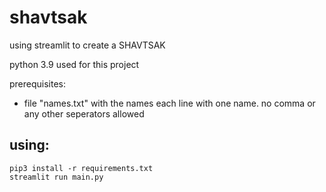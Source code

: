 # shavtsak

using streamlit to create a SHAVTSAK

python 3.9 used for this project

prerequisites:
* file "names.txt" with the names each line with one name. no comma or any other seperators allowed

## using:
```
pip3 install -r requirements.txt
streamlit run main.py
```
